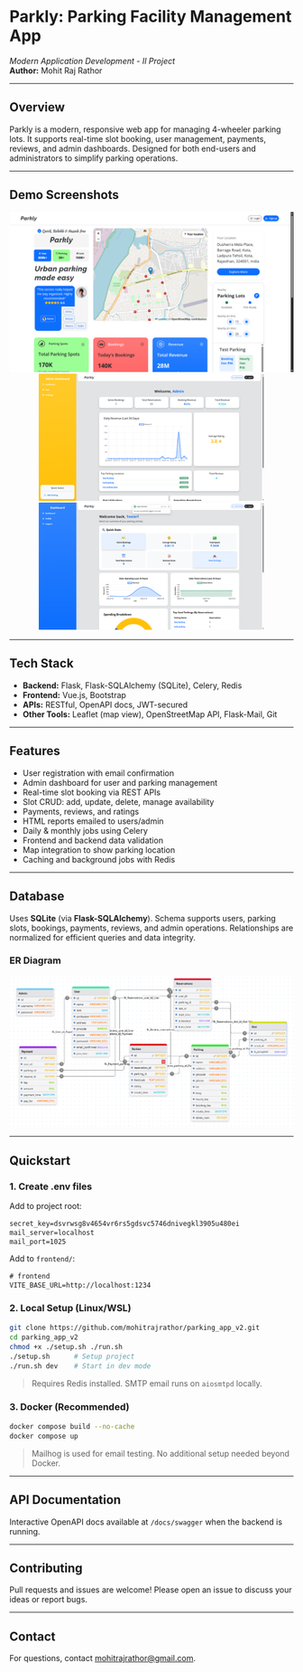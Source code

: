 
# Parkly: Parking Facility Management App

*Modern Application Development - II Project*  
**Author:** Mohit Raj Rathor

---

## Overview

Parkly is a modern, responsive web app for managing 4-wheeler parking lots. It supports real-time slot booking, user management, payments, reviews, and admin dashboards. Designed for both end-users and administrators to simplify parking operations.

---

## Demo Screenshots

<div align="center">

<img src="media/Home-demo.png" alt="Home Page Demo" width="800"/>



<div>
<span><img src="media/Admin-demo.png" alt="User Dashboard Demo" width="400"/></span>
<span><img src="media/User-demo.png" alt="User Dashboard Demo" width="400"/></span>
</div>

</div>

---

## Tech Stack

- **Backend:** Flask, Flask-SQLAlchemy (SQLite), Celery, Redis
- **Frontend:** Vue.js, Bootstrap
- **APIs:** RESTful, OpenAPI docs, JWT-secured
- **Other Tools:** Leaflet (map view), OpenStreetMap API, Flask-Mail, Git

---

## Features

- User registration with email confirmation
- Admin dashboard for user and parking management
- Real-time slot booking via REST APIs
- Slot CRUD: add, update, delete, manage availability
- Payments, reviews, and ratings
- HTML reports emailed to users/admin
- Daily & monthly jobs using Celery
- Frontend and backend data validation
- Map integration to show parking location
- Caching and background jobs with Redis

---

## Database

Uses **SQLite** (via **Flask-SQLAlchemy**). Schema supports users, parking slots, bookings, payments, reviews, and admin operations. Relationships are normalized for efficient queries and data integrity.

### ER Diagram

![Database ER Diagram](media/ER_Diagram.png)

---

## Quickstart

### 1. Create .env files

Add to project root:
```env
secret_key=dsvrwsg8v4654vr6rs5gdsvc5746dnivegkl3905u480ei
mail_server=localhost
mail_port=1025
```

Add to `frontend/`:
```env
# frontend
VITE_BASE_URL=http://localhost:1234
```

### 2. Local Setup (Linux/WSL)

```bash
git clone https://github.com/mohitrajrathor/parking_app_v2.git
cd parking_app_v2
chmod +x ./setup.sh ./run.sh
./setup.sh      # Setup project
./run.sh dev    # Start in dev mode
```

> Requires Redis installed. SMTP email runs on `aiosmtpd` locally.

### 3. Docker (Recommended)

```bash
docker compose build --no-cache
docker compose up
```

> Mailhog is used for email testing. No additional setup needed beyond Docker.

---

## API Documentation

Interactive OpenAPI docs available at `/docs/swagger` when the backend is running.

---

## Contributing

Pull requests and issues are welcome! Please open an issue to discuss your ideas or report bugs.

---

## Contact

For questions, contact [mohitrajrathor@gmail.com](mailto:mohitrajrathor@gmail.com).